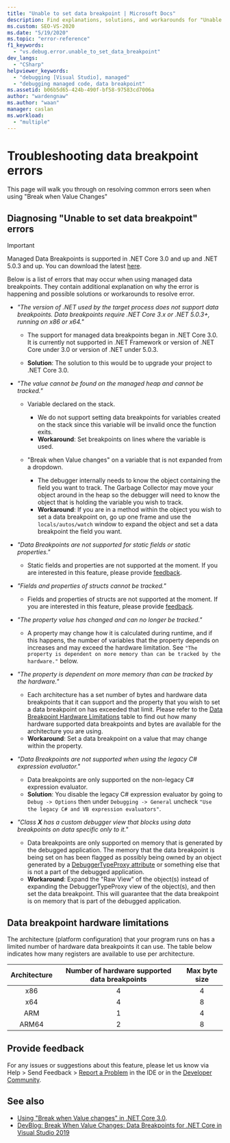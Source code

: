 ```yaml
---
title: "Unable to set data breakpoint | Microsoft Docs"
description: Find explanations, solutions, and workarounds for "Unable to set data breakpoint errors" that occur when using "Break when Value Changes".
ms.custom: SEO-VS-2020
ms.date: "5/19/2020"
ms.topic: "error-reference"
f1_keywords:
  - "vs.debug.error.unable_to_set_data_breakpoint"
dev_langs:
  - "CSharp"
helpviewer_keywords:
  - "debugging [Visual Studio], managed"
  - "debugging managed code, data breakpoint"
ms.assetid: b06b5d65-424b-490f-bf58-97583cd7006a
author: "wardengnaw"
ms.author: "waan"
manager: caslan
ms.workload:
  - "multiple"
---
```

# Troubleshooting data breakpoint errors
This page will walk you through on resolving common errors seen when using "Break when Value Changes"

## Diagnosing "Unable to set data breakpoint" errors
> [!IMPORTANT]
> Managed Data Breakpoints is supported in .NET Core 3.0 and up and .NET 5.0.3 and up. You can download the latest [here](https://dotnet.microsoft.com/download).

Below is a list of errors that may occur when using managed data breakpoints. They contain additional explanation on why the error is happening and possible solutions or workarounds to resolve error.

- *"The version of .NET used by the target process does not support data breakpoints. Data breakpoints require .NET Core 3.x or .NET 5.0.3+, running on x86 or x64."*

  - The support for managed data breakpoints began in .NET Core 3.0. It is currently not supported in .NET Framework or version of .NET Core under 3.0 or version of .NET under 5.0.3. 
    
  - **Solution**: The solution to this would be to upgrade your project to .NET Core 3.0.

- *"The value cannot be found on the managed heap and cannot be tracked."*
  - Variable declared on the stack.
    - We do not support setting data breakpoints for variables created on the stack since this variable will be invalid once the function exits.
    - **Workaround**: Set breakpoints on lines where the variable is used.

  - "Break when Value changes" on a variable that is not expanded from a dropdown.
    - The debugger internally needs to know the object containing the field you want to track. The Garbage Collector may move your object around in the heap so the debugger will need to know the object that is holding the variable you wish to track. 
    - **Workaround**: If you are in a method within the object you wish to set a data breakpoint on, go up one frame and use the `locals/autos/watch` window to expand the object and set a data breakpoint the field you want.

- *"Data Breakpoints are not supported for static fields or static properties."*
    
  - Static fields and properties are not supported at the moment. If you are interested in this feature, please provide [feedback](#provide-feedback).

- *"Fields and properties of structs cannot be tracked."*

  - Fields and properties of structs are not supported at the moment. If you are interested in this feature, please provide [feedback](#provide-feedback).

- *"The property value has changed and can no longer be tracked."*

  - A property may change how it is calculated during runtime, and if this happens, the number of variables that the property depends on increases and may exceed the hardware limitation. See `"The property is dependent on more memory than can be tracked by the hardware."` below.

- *"The property is dependent on more memory than can be tracked by the hardware."*
    
  - Each architecture has a set number of bytes and hardware data breakpoints that it can support and the property that you wish to set a data breakpoint on has exceeded that limit. Please refer to the [Data Breakpoint Hardware Limitations](#data-breakpoint-hardware-limitations) table to find out how many hardware supported data breakpoints and bytes are available for the architecture you are using. 
  - **Workaround**: Set a data breakpoint on a value that may change within the property.

- *"Data Breakpoints are not supported when using the legacy C# expression evaluator."*

  - Data breakpoints are only supported on the non-legacy C# expression evaluator. 
  - **Solution**: You disable the legacy C# expression evaluator by going to `Debug -> Options` then under `Debugging -> General` uncheck `"Use the legacy C# and VB expression evaluators"`.

- *"Class **X** has a custom debugger view that blocks using data breakpoints on data specific only to it."*
  
  - Data breakpoints are only supported on memory that is generated by the debugged application. The memory that the data breakpoint is being set on has been flagged as possibly being owned by an object generated by a [DebuggerTypeProxy attribute](https://docs.microsoft.com/en-us/visualstudio/debugger/using-debuggertypeproxy-attribute) or something else that is not a part of the debugged application.
  - **Workaround**: Expand the "Raw View" of the object(s) instead of expanding the DebuggerTypeProxy view of the object(s), and then set the data breakpoint. This will guarantee that the data breakpoint is on memory that is part of the debugged application.

## Data breakpoint hardware limitations

The architecture (platform configuration) that your program runs on has a limited number of hardware data breakpoints it can use. The table below indicates how many registers are available to use per architecture.

| Architecture | Number of hardware supported data breakpoints | Max byte size|
| :-------------: |:-------------:| :-------------:|
| x86 | 4 | 4 |
| x64 | 4 | 8 |
| ARM | 1 | 4 |
| ARM64 | 2 | 8 |

## Provide feedback

For any issues or suggestions about this feature, please let us know via Help > Send Feedback > [Report a Problem](../ide/how-to-report-a-problem-with-visual-studio.md) in the IDE or in the [Developer Community](https://aka.ms/feedback/suggest?space=8).

## See also

- [Using "Break when Value changes" in .NET Core 3.0](using-breakpoints.md#BKMK_set_a_data_breakpoint_native_cplusplus).
- [DevBlog: Break When Value Changes: Data Breakpoints for .NET Core in Visual Studio 2019](https://devblogs.microsoft.com/visualstudio/break-when-value-changes-data-breakpoints-for-net-core-in-visual-studio-2019/)
